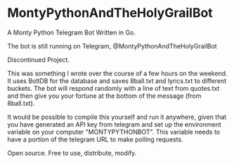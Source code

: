 # MontyPythonAndTheHolyGrailBot
A Monty Python Telegram Bot Written in Go.

The bot is still running on Telegram, @MontyPythonAndTheHolyGrailBot

Discontinued Project.

This was something I wrote over the course of a few hours on the weekend.  It uses BoltDB for the database and saves 8ball.txt and lyrics.txt to different buckets.  The bot will respond randomly with a line of text from quotes.txt and then give you your fortune at the bottom of the message (from 8ball.txt).

It would be possible to compile this yourself and run it anywhere, given that you have generated an API key from telegram and set up the environment variable on your computer "MONTYPYTHONBOT".  This variable needs to have a portion of the telegram URL to make polling requests.

Open source.  Free to use, distribute, modify.
